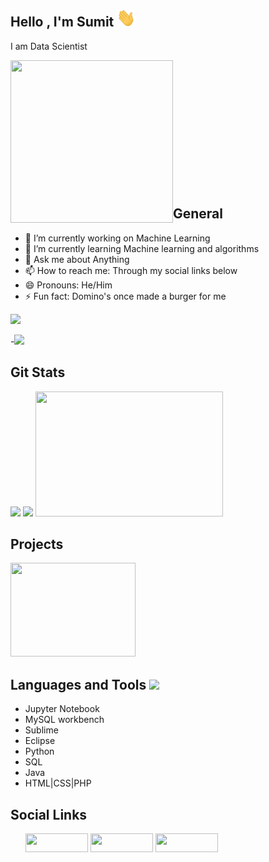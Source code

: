 
        
## Hello , I'm Sumit <img src="https://raw.githubusercontent.com/ABSphreak/ABSphreak/master/gifs/Hi.gif" width="30px">

I am Data Scientist 

<a href="https://github.com/Sumit2034"><img align="left" width="260" height="260" src="https://images.squarespace-cdn.com/content/v1/5a8c4760f6576e0ca2ed2269/1563006549247-VMQMSSB8O9NH9QFBQDA3/ke17ZwdGBToddI8pDm48kPFmSJiiT3ZR7jzdnOafnH9Zw-zPPgdn4jUwVcJE1ZvWEtT5uBSRWt4vQZAgTJucoTqqXjS3CfNDSuuf31e0tVGz4QBWi_2jl3dtL0CNmM6UoUC5ky421S8McKOr9u9nKhur-lC0WofN0YB1wFg-ZW0/js-bitmoji-oh-hi.png"></a>
<br><br><br><br><br><br><br><br><br><br><br><br>
## General
- 🔭 I’m currently working on Machine Learning
- 🌱 I’m currently learning Machine learning and algorithms
- 💬 Ask me about Anything
- 📫 How to reach me: Through my social links below
- 😄 Pronouns: He/Him
- ⚡ Fun fact: Domino's once made a burger for me

![](https://komarev.com/ghpvc/?username=Sumit2034&color=green)

-<img src="https://media.giphy.com/media/521ZSoqh4HByvyF6MS/giphy.gif">

## Git Stats

<img src="https://github-readme-stats-sooty-alpha.vercel.app/api?username=Sumit2034&show_icons=true&theme=dracula">
<img src="https://github-readme-stats-sooty-alpha.vercel.app/api/top-langs?username=Sumit2034&show_icons=true&theme=dracula">
<img src="https://media.giphy.com/media/4TtTVTmBoXp8txRU0C/giphy.gif" width="300px" height="200px">

## Projects
<a href="https://github.com/Sumit2034?tab=repositories" > <img src="https://media.giphy.com/media/QtqPV7cvgrL3qigUPb/giphy.gif" width="200px" height="150px"></a>


## Languages and Tools <img src="https://camo.githubusercontent.com/40dff491d4e8123af55298ef908faedb66c463e5/68747470733a2f2f6d656469612e67697068792e636f6d2f6d656469612f57556c706c634d704f43456d5447427442572f67697068792e676966" width="39px">
<ul>
    <li>Jupyter Notebook</li>
    <li>MySQL workbench</li>
    <li>Sublime</li>
    <li>Eclipse</li>
    <li>Python</li>
    <li>SQL</li>
    <li>Java</li>
    <li>HTML|CSS|PHP</li> 
</ul>

## Social Links

<ul style="list-style:none:>
           
<a href="mailto:sumit2034.cse18@chitkara.edu.in">
    <img src="https://img.shields.io/badge/Gmail-D14836?style=for-the-badge&logo=gmail&logoColor=white" width="100px" height="30px">
 </a><a href="https://www.linkedin.com/in/sumit-verma-b4916b203/"><img src="https://img.shields.io/badge/LinkedIn-0077B5?style=for-the-badge&logo=linkedin&logoColor=white" width="100px" height="30px"></a> <a href="https://github.com/Sumit2034"> <img src="https://img.shields.io/badge/GitHub-100000?style=for-the-badge&logo=github&logoColor=white" width="100px" height="30px"></a>

</ul>



